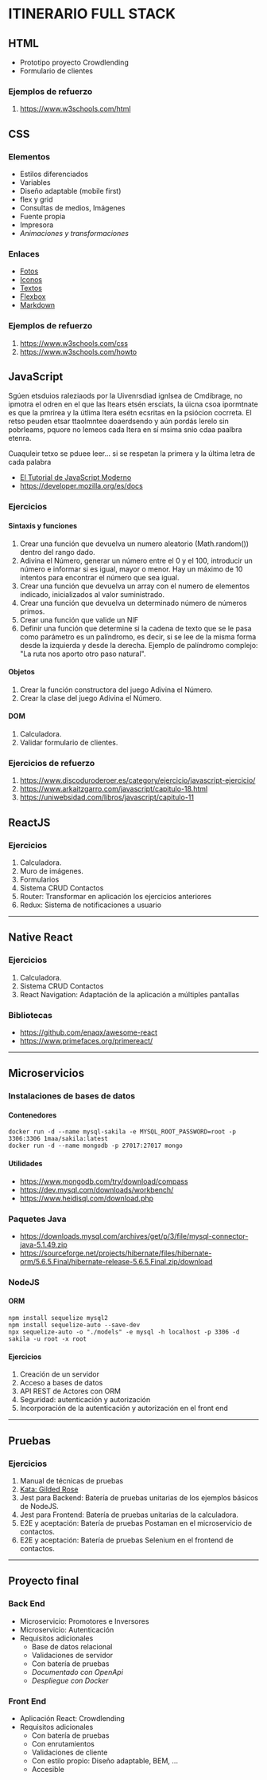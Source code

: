 # ITINERARIO FULL STACK

## HTML

- Prototipo proyecto Crowdlending
- Formulario de clientes

### Ejemplos de refuerzo

  1. <https://www.w3schools.com/html>

## CSS

### Elementos

- Estilos diferenciados
- Variables
- Diseño adaptable (mobile first)
- flex y grid
- Consultas de medios, Imágenes
- Fuente propia
- Impresora
- *Animaciones y transformaciones*

### Enlaces

- [Fotos](https://picsum.photos/)
- [Iconos](https://fontawesome.com/)
- [Textos](https://www.lipsum.com/)
- [Flexbox](https://flexboxfroggy.com/#es)
- [Markdown](https://www.markdownguide.org/basic-syntax/)

### Ejemplos de refuerzo

  1. <https://www.w3schools.com/css>
  2. <https://www.w3schools.com/howto>

## JavaScript

Sgúen etsduios raleziaods por la Uivenrsdiad ignlsea de Cmdibrage, no ipmotra el odren en el que las ltears etsén ersciats, la úicna csoa ipormtnate es que la pmrirea y la útlima ltera esétn ecsritas en la psiócion cocrreta. El retso peuden etsar ttaolmntee doaerdsendo y aún pordás lerelo sin pobrleams, pquore no lemeos cada ltera en sí msima snio cdaa paalbra etenra.

Cuaquleir tetxo se pduee leer... si se respetan la primera y la última letra de cada palabra

- [El Tutorial de JavaScript Moderno](https://es.javascript.info/)
- <https://developer.mozilla.org/es/docs>

### Ejercicios

#### Sintaxis y funciones

1. Crear una función que devuelva un numero aleatorio (Math.random()) dentro del rango dado.
2. Adivina el Número, generar un número entre el 0 y el 100, introducir un número e informar si es igual, mayor o menor. Hay un máximo de 10 intentos para encontrar el número que sea igual.
3. Crear una función que devuelva un array con el numero de elementos indicado, inicializados al valor suministrado.
4. Crear una función que devuelva un determinado número de números primos.
5. Crear una función que valide un NIF
6. Definir una función que determine si la cadena de texto que se le pasa como parámetro es un palíndromo, es decir, si se lee de la misma forma desde la izquierda y desde la derecha. Ejemplo de palíndromo complejo: "La ruta nos aporto otro paso natural".

#### Objetos

1. Crear la función constructora del juego Adivina el Número.
2. Crear la clase del juego Adivina el Número.

#### DOM

1. Calculadora.
2. Validar formulario de clientes.

### Ejercicios de refuerzo

  1. <https://www.discoduroderoer.es/category/ejercicio/javascript-ejercicio/>
  2. <https://www.arkaitzgarro.com/javascript/capitulo-18.html>
  3. <https://uniwebsidad.com/libros/javascript/capitulo-11>

## ReactJS

### Ejercicios

1. Calculadora.
2. Muro de imágenes.
3. Formularios
4. Sistema CRUD Contactos
5. Router: Transformar en aplicación los ejercicios anteriores
6. Redux: Sistema de notificaciones a usuario

---

## Native React

### Ejercicios

1. Calculadora.
2. Sistema CRUD Contactos
3. React Navigation: Adaptación de la aplicación a múltiples pantallas

### Bibliotecas

- <https://github.com/enaqx/awesome-react>
- <https://www.primefaces.org/primereact/>

---

## Microservicios

### Instalaciones de bases de datos

#### Contenedores

    docker run -d --name mysql-sakila -e MYSQL_ROOT_PASSWORD=root -p 3306:3306 1maa/sakila:latest  
    docker run -d --name mongodb -p 27017:27017 mongo

#### Utilidades

- https://www.mongodb.com/try/download/compass  
- https://dev.mysql.com/downloads/workbench/
- https://www.heidisql.com/download.php  

### Paquetes Java

- https://downloads.mysql.com/archives/get/p/3/file/mysql-connector-java-5.1.49.zip  
- https://sourceforge.net/projects/hibernate/files/hibernate-orm/5.6.5.Final/hibernate-release-5.6.5.Final.zip/download

### NodeJS

#### ORM

    npm install sequelize mysql2  
    npm install sequelize-auto --save-dev  
    npx sequelize-auto -o "./models" -e mysql -h localhost -p 3306 -d sakila -u root -x root

#### Ejercicios

1. Creación de un servidor
2. Acceso a bases de datos
3. API REST de Actores con ORM
4. Seguridad: autenticación y autorización
5. Incorporación de la autenticación y autorización en el front end

---

## Pruebas

### Ejercicios

1. Manual de técnicas de pruebas
2. [Kata: Gilded Rose](https://github.com/emilybache/GildedRose-Refactoring-Kata/blob/master/GildedRoseRequirements_es.md)
3. Jest para Backend: Batería de pruebas unitarias de los ejemplos básicos de NodeJS.
4. Jest para Frontend: Batería de pruebas unitarias de la calculadora.
5. E2E y aceptación: Batería de pruebas Postaman en el microservicio de contactos.
6. E2E y aceptación: Batería de pruebas Selenium en el frontend de contactos.

---

## Proyecto final

### Back End

- Microservicio: Promotores e Inversores
- Microservicio: Autenticación
- Requisitos adicionales
  - Base de datos relacional
  - Validaciones de servidor
  - Con batería de pruebas
  - *Documentado con OpenApi*
  - *Despliegue con Docker*

### Front End

- Aplicación React: Crowdlending
- Requisitos adicionales
  - Con batería de pruebas
  - Con enrutamientos
  - Validaciones de cliente
  - Con estilo propio: Diseño adaptable, BEM, ...
  - Accesible
